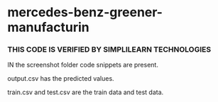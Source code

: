 # mercedes-benz-greener-manufacturin  

### THIS CODE IS VERIFIED BY SIMPLILEARN TECHNOLOGIES ####

IN the screenshot folder code snippets are present.

output.csv has the predicted values.

train.csv and test.csv are the train data and test data.

